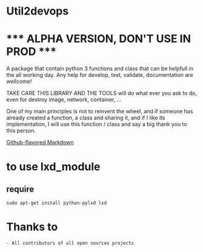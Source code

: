 # Util2devops

# *** ALPHA VERSION, DON'T USE IN PROD ***

A package that contain python 3 functions and class that can be helpfull in the 
all working day. Any help for develop, test, validate, documentation are 
wellcome!

TAKE CARE THIS LIBRARY AND THE TOOLS will do what ever you ask to do, even for 
destroy image, network, container, ...

One of my main principles is not to reinvent the wheel, and if someone has 
already created a function, a class and sharing it, and if I like its implementation, 
I will use this function / class and say a big thank you to this person.


[Github-flavored Markdown](https://guides.github.com/features/mastering-markdown/)

# to use lxd_module
## require
```shell
sudo apt-get install python-pylxd lxd
```

# Thanks to
    - All contributors of all open sources projects
    